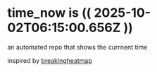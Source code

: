 # time_now is (( 2025-10-02T06:15:00.656Z ))

an automated repo that shows the currnent time

inspired by [breakingheatmap](https://github.com/breakingheatmap/breakingheatmap)